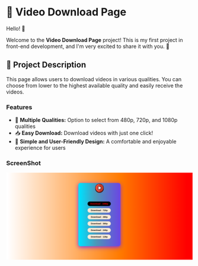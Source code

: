 # 🎥 Video Download Page

Hello! 👋

Welcome to the **Video Download Page** project! This is my first project in front-end development, and I'm very excited to share it with you. 🚀

## 📜 Project Description

This page allows users to download videos in various qualities. You can choose from lower to the highest available quality and easily receive the videos.

### Features

- 🌟 **Multiple Qualities:** Option to select from 480p, 720p, and 1080p qualities
- 📥 **Easy Download:** Download videos with just one click!
- 🎨 **Simple and User-Friendly Design:** A comfortable and enjoyable experience for users


### ScreenShot
![ScrrenShot](./readme/ScreenShot.png)